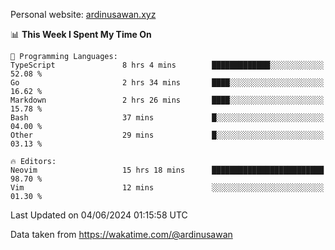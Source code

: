 Personal website: [ardinusawan.xyz](https://ardinusawan.xyz)

<!--START_SECTION:waka-->
📊 **This Week I Spent My Time On** 

```text
💬 Programming Languages: 
TypeScript               8 hrs 4 mins        █████████████░░░░░░░░░░░░   52.08 % 
Go                       2 hrs 34 mins       ████░░░░░░░░░░░░░░░░░░░░░   16.62 % 
Markdown                 2 hrs 26 mins       ████░░░░░░░░░░░░░░░░░░░░░   15.78 % 
Bash                     37 mins             █░░░░░░░░░░░░░░░░░░░░░░░░   04.00 % 
Other                    29 mins             █░░░░░░░░░░░░░░░░░░░░░░░░   03.13 % 

🔥 Editors: 
Neovim                   15 hrs 18 mins      █████████████████████████   98.70 % 
Vim                      12 mins             ░░░░░░░░░░░░░░░░░░░░░░░░░   01.30 % 
```


 Last Updated on 04/06/2024 01:15:58 UTC
<!--END_SECTION:waka-->
Data taken from https://wakatime.com/@ardinusawan
